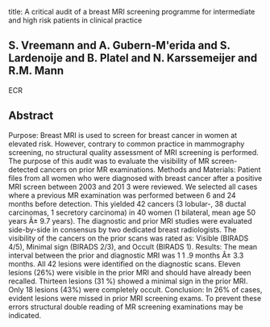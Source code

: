 title: A critical audit of a breast MRI screening programme for intermediate and high risk patients in clinical practice

## S. Vreemann and A. Gubern-M'erida and S. Lardenoije and B. Platel and N. Karssemeijer and R.M. Mann
ECR


## Abstract
Purpose: Breast MRI is used to screen for breast cancer in women at elevated risk. However, contrary to common practice in mammography screening, no structural quality assessment of MRI screening is performed. The purpose of this audit was to evaluate the visibility of MR screen-detected cancers on prior MR examinations. Methods and Materials: Patient files from all women who were diagnosed with breast cancer after a positive MRI screen between 2003 and 201 3 were reviewed. We selected all cases where a previous MR examination was performed between 6 and 24 months before detection. This yielded 42 cancers (3 lobular-, 38 ductal carcinomas, 1 secretory carcinoma) in 40 women (1 bilateral, mean age 50 years Â± 9.7 years). The diagnostic and prior MRI studies were evaluated side-by-side in consensus by two dedicated breast radiologists. The visibility of the cancers on the prior scans was rated as: Visible (BIRADS 4/5), Minimal sign (BIRADS 2/3), and Occult (BIRADS 1). Results: The mean interval between the prior and diagnostic MRI was 1 1 .9 months Â± 3.3 months. All 42 lesions were identified on the diagnostic scans. Eleven lesions (26%) were visible in the prior MRI and should have already been recalled. Thirteen lesions (31 %) showed a minimal sign in the prior MRI. Only 18 lesions (43%) were completely occult. Conclusion: In 26% of cases, evident lesions were missed in prior MRI screening exams. To prevent these errors structural double reading of MR screening examinations may be indicated.

